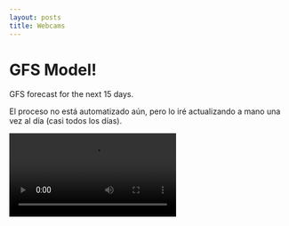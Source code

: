 ```yaml
---
layout: posts
title: Webcams
---
```


# GFS Model!
GFS forecast for the next 15 days.


El proceso no está automatizado aún, pero lo iré actualizando a mano una vez al día (casi todos los días).

<video class="post__img myvideo" controls autoplay>
  <source src="/assets/images/frontogenesis.mp4" type="video/mp4">
</video>
